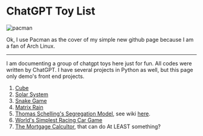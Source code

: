 # ChatGPT Toy List
![pacman](https://i.imgur.com/eGc7uzi.gif)

Ok, I use Pacman as the cover of my simple new github page because I am a fan of Arch Linux.

---

I am documenting a group of chatgpt toys here just for fun. All codes were written by ChatGPT. I have several projects in Python as well, but this page only demo's front end projects.

1. [Cube](https://psaux1.github.io/cube.html)
2. [Solar System](https://psaux1.github.io/solar.html)
3. [Snake Game](https://psaux1.github.io/snake.html)
4. [Matrix Rain](https://psaux1.github.io/matrix.html)
5. [Thomas Schelling's Segregation Model](https://psaux1.github.io/tom.html), see wiki [here](https://en.wikipedia.org/wiki/Schelling%27s_model_of_segregation).
6. [World's Simplest Racing Car Game](https://psaux1.github.io/racingcar.html)
7. [The Mortgage Calcultor](https://psaux1.github.io/mortgage.html), that can do At LEAST something?

